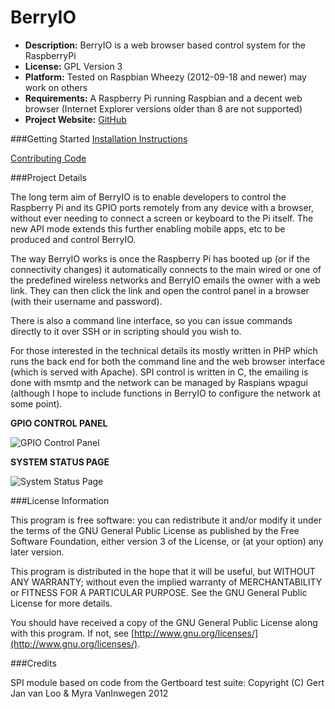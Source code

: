 BerryIO
=======

- **Description:** BerryIO is a web browser based control system for the RaspberryPi
- **License:** GPL Version 3
- **Platform:** Tested on Raspbian Wheezy (2012-09-18 and newer) may work on others
- **Requirements:** A Raspberry Pi running Raspbian and a decent web browser (Internet Explorer versions older than 8 are not supported)
- **Project Website:** [GitHub](https://github.com/NeonHorizon/berryio)

###Getting Started
[Installation Instructions](https://github.com/NeonHorizon/berryio/blob/master/INSTALL.README.txt)

[Contributing Code](https://github.com/NeonHorizon/berryio/blob/master/CONTRIBUTING_CODE.README.txt)

###Project Details

The long term aim of BerryIO is to enable developers to control the Raspberry Pi and its GPIO ports remotely from any device with a browser, without ever needing to connect a screen or keyboard to the Pi itself. The new API mode extends this further enabling mobile apps, etc to be produced and control BerryIO.

The way BerryIO works is once the Raspberry Pi has booted up (or if the connectivity changes) it automatically connects to the main wired or one of the predefined wireless networks and BerryIO emails the owner with a web link. They can then click the link and open the control panel in a browser (with their username and password).

There is also a command line interface, so you can issue commands directly to it over SSH or in scripting should you wish to.

For those interested in the technical details its mostly written in PHP which runs the back end for both the command line and the web browser interface (which is served with Apache). SPI control is written in C, the emailing is done with msmtp and the network can be managed by Raspians wpagui (although I hope to include functions in BerryIO to configure the network at some point).

**GPIO CONTROL PANEL**

![GPIO Control Panel](http://frozenmist.co.uk/downloads/berryio/IMAGES/gpio.png)

**SYSTEM STATUS PAGE**

![System Status Page](http://frozenmist.co.uk/downloads/berryio/IMAGES/system.png)

###License Information

This program is free software: you can redistribute it and/or modify it under the terms of the GNU General Public License as published by the Free Software Foundation, either version 3 of the License, or (at your option) any later version.

This program is distributed in the hope that it will be useful, but WITHOUT ANY WARRANTY; without even the implied warranty of MERCHANTABILITY or FITNESS FOR A PARTICULAR PURPOSE.  See the GNU General Public License for more details.

You should have received a copy of the GNU General Public License along with this program.  If not, see [http://www.gnu.org/licenses/](http://www.gnu.org/licenses/).

###Credits

SPI module based on code from the Gertboard test suite:
Copyright (C) Gert Jan van Loo & Myra VanInwegen 2012

